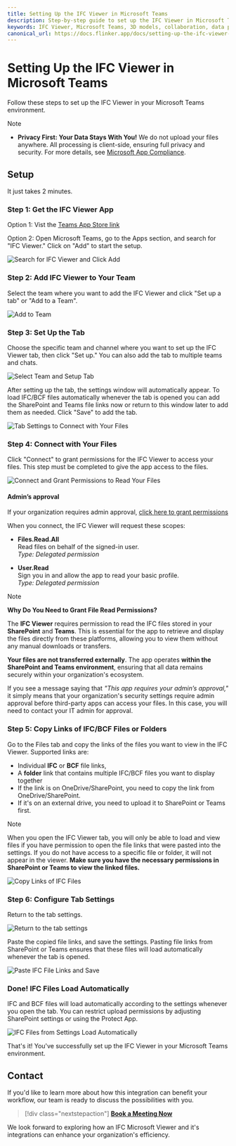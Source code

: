 ```yaml
---
title: Setting Up the IFC Viewer in Microsoft Teams
description: Step-by-step guide to set up the IFC Viewer in Microsoft Teams for enhanced collaboration and data privacy.
keywords: IFC Viewer, Microsoft Teams, 3D models, collaboration, data privacy
canonical_url: https://docs.flinker.app/docs/setting-up-the-ifc-viewer-in-microsoft-teams.html
---
```


# Setting Up the IFC Viewer in Microsoft Teams

Follow these steps to set up the IFC Viewer in your Microsoft Teams environment.

> [!Note]
> - **Privacy First: Your Data Stays With You!** We do not upload your files anywhere. All processing is client-side, ensuring full privacy and security. For more details, see [Microsoft App Compliance](https://learn.microsoft.com/en-us/microsoft-365-app-certification/teams/flinker-gmbh-open-ifc-viewer?pivots=general).

## Setup

It just takes 2 minutes.

### Step 1: Get the IFC Viewer App
Option 1: Vist the [Teams App Store link](https://teams.microsoft.com/l/app/828163ae-0b22-445f-85c6-5768b56dfa4e?source=app-details-dialog)

Option 2: Open Microsoft Teams, go to the Apps section, and search for "IFC Viewer." Click on "Add" to start the setup.

![Search for IFC Viewer and Click Add](/_media/teams-apps-search-for-ifc-viewer-and-click-add.png)

### Step 2: Add IFC Viewer to Your Team
Select the team where you want to add the IFC Viewer and click "Set up a tab" or "Add to a Team".

![Add to Team](/_media/teams-apps-add-to-team.png)

### Step 3: Set Up the Tab
Choose the specific team and channel where you want to set up the IFC Viewer tab, then click "Set up."
You can also add the tab to multiple teams and chats.   


![Select Team and Setup Tab](/_media/teams-apps-ifc-viewer-select-team-and-setup-tab.png)

After setting up the tab, the settings window will automatically appear. To load IFC/BCF files automatically whenever the tab is opened you can add the SharePoint and Teams file links now or return to this window later to add them as needed. Click "Save" to add the tab.

![Tab Settings to Connect with Your Files](/_media/teams-apps-ifc-viewer-tab-settings-paste-ifc-file-links-and-save.png)

### Step 4: Connect with Your Files
Click "Connect" to grant permissions for the IFC Viewer to access your files. This step must be completed to give the app access to the files.

![Connect and Grant Permissions to Read Your Files](/_media/teams-apps-ifc-viewer-click-connect-and-grant-permissions-to-read-your-files.png)


#### Admin’s approval
If your organization requires admin approval, [click here to grant permissions](https://login.microsoftonline.com/organizations/v2.0/adminconsent?client_id=c8f57ea5-d1b6-41a7-a2c2-d10e99d97a97&redirect_uri=https%3A%2F%2Fteamsifcviewer.flinker.app%2Fauth-end.html&scope=https://graph.microsoft.com/Files.Read.All%20https://graph.microsoft.com/offline_access%20openid%20profile&state=12345abc)

When you connect, the IFC Viewer will request these scopes:

- **Files.Read.All**  
  Read files on behalf of the signed-in user.  
  _Type: Delegated permission_

- **User.Read**  
  Sign you in and allow the app to read your basic profile.  
  _Type: Delegated permission_

> [!Note]
> **Why Do You Need to Grant File Read Permissions?**
> 
> The **IFC Viewer** requires permission to read the IFC files stored in your **SharePoint** and **Teams**. This is essential for the app to retrieve and display the files directly from these platforms, allowing you to view them without any manual downloads or transfers.
> 
> **Your files are not transferred externally**. The app operates **within the SharePoint and Teams environment**, ensuring that all data remains securely within your organization's ecosystem.
> 
> If you see a message saying that _"This app requires your admin’s approval,"_ it simply means that your organization's security settings require admin approval before third-party apps can access your files. In this case, you will need to contact your IT admin for approval.


### Step 5: Copy Links of IFC/BCF Files or Folders
Go to the Files tab and copy the links of the files you want to view in the IFC Viewer.
Supported links are:
- Individual **IFC** or **BCF** file links,
- A **folder** link that contains multiple IFC/BCF files you want to display together
- If the link is on OneDrive/SharePoint, you need to copy the link from OneDrive/SharePoint. 
- If it's on an external drive, you need to upload it to SharePoint or Teams first.

> [!Note]
> When you open the IFC Viewer tab, you will only be able to load and view files if you have permission to open the file links that were pasted into the settings. If you do not have access to a specific file or folder, it will not appear in the viewer. **Make sure you have the necessary permissions in SharePoint or Teams to view the linked files.**

![Copy Links of IFC Files](/_media/teams-apps-ifc-viewer-in-files-tab-copy-links-of-ifc-files.png)

### Step 6: Configure Tab Settings
Return to the tab settings.

![Return to the tab settings](/_media/teams-apps-ifc-viewer-tab-settings-to-connect-with-your-files.png)

Paste the copied file links, and save the settings. Pasting file links from SharePoint or Teams ensures that these files will load automatically whenever the tab is opened.

![Paste IFC File Links and Save](/_media/teams-apps-ifc-viewer-tab-settings-paste-ifc-file-links-and-save.png)

### Done! IFC Files Load Automatically
IFC and BCF files will load automatically according to the settings whenever you open the tab.
You can restrict upload permissions by adjusting SharePoint settings or using the Protect App. 

![IFC Files from Settings Load Automatically](/_media/teams-apps-ifc-viewer-ifc-files-from-settings-load-automatically.png)

That's it! You've successfully set up the IFC Viewer in your Microsoft Teams environment.

## Contact

If you'd like to learn more about how this integration can benefit your workflow, our team is ready to discuss the possibilities with you.

> [!div class="nextstepaction"]
> [**Book a Meeting Now**](https://outlook.office365.com/book/SupportConsultingonlinemeeting@flinker.app/)

We look forward to exploring how an IFC Microsoft Viewer and it's integrations can enhance your organization's efficiency.
